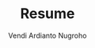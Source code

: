 ---
layout: cv
title: "Resume"
permalink: /cv/
author: "Vendi Ardianto Nugroho"
tagline: "Data & AI Engineer | Bringing Creativity to Research and Development"
email: "vendianugroho[at]gmail[dot]com"
linkedin: "vendianugroho"
github: "ardiantovn"


# Professional Experience
experience:
  - title: "Research Assistant"
    company: "Intelligent Signal Processing Lab, Sejong University"
    date: "Sep 2023 - Present"
    description:
      - "Developing a GPS-based beam prediction and tracking deep learning model
      for UAV mmWave communication"
    skills:
      - "Python"
      - "LaTex"

  - title: "Data Engineer"
    company: "Kompas Gramedia (An Indonesian News Media Company)"
    date: "July 2022 - June 2023"
    description:
      - "Created ETL process using Python, SQL, Apache Airflow, & Bigquery."
      - "Developed an article recommendation model and an article classifier model."
      - "Deployed machine learning models in Kubernetes."
      - "Conducting research on GPT, NER, and topic modelling."      
    skills:
      - "Python"
      - "Go Lang"
      - "SQL"
      - "Apache Airflow"
      - "Bigquery"
      - "Kubernetes"
      - "Docker"

  - title: "Data Analyst"
    company: "Big Data Analytics Laboratory, Politics and Government Department, FISIPOL, UGM"
    date: "Feb 2019 - June 2022"
    description:
      - "Conducted twitter & news data analysis with political science researchers."
      - "Storyboarded twitter and news data using of social network analysis, word cloud, and timeline chart using Gephi and Tableau."
      - "Developed twitter and news ETL using Airflow."
      - "Crafted twitter and news dashboard using Apache Superset."      
      - "Developed and delivered a learning material about composing twitter query for political science researchers."
      - "Implemented a gender prediction model based person name."
    skills:
      - "Python"
      - "Apache Airflow"
      - "Apache Superset"
      - "Gephi"
      - "Tableau"
      - "SQL"

  - title: "Student Intern"
    company: "PT. Pagilaran (An Indonesian Tea Company)"
    date: "Dec 2018 - Jan 2019"
    description:
      - "Measured and analyzed 2 main parameter of tea enzymatic oxidation room consisting of room temperature and room humidity."
    skills:
      - "Python"
  
  - title: "Assistant Instructor of Digital System Labwork"
    company: "Department of Nuclear Engineering and Engineering Physics, Universitas Gadjah Mada"
    date: "Sep 2018 - Nov 2018"
    description:
      - "Guided 1 students group each week to complete digital system lab work course during a semester."
    skills:
      - "Arduino"
      - "PSoC Creator IDE"

# Education
education:
  - degree: "Master of Science in Intelligent Mechatronics Engineering"
    institution: "Sejong University"
    date: "Sep 2023 - Present"
    details:
      - "Specialized in Deep Learning for Wireless Communication"

  - degree: "Bachelor of Science in Engineering Physics"
    institution: "Universitas Gadjah Mada"
    date: "Aug 2015 - Aug 2020"
    details:
      - "Specialized in Instumentation Engineering"

# Publications
publications:
  - title: "A Survey of Federated Learning for mmWave Massive MIMO"
    link: "https://ieeexplore.ieee.org/document/10521620"
    organization: "IEEE Internet of Things Journal"
    date: "May 2024"
  - title: "Analysis of Battery Management Algorithms on DC Microgrids"
    link: "https://jurnal.untan.ac.id/index.php/Elkha/article/view/42728"
    organization: "ELKHA"
    date: "April 2021"

# Certifications
certifications:
 - title: "5G for Everyone"
   link: "https://www.coursera.org/account/accomplishments/verify/87GJJPMP4FB5?utm_source=link&utm_medium=certificate&utm_content=cert_image&utm_campaign=sharing_cta&utm_product=course"
   organization: "Qualcomm Wireless Academy"
   date: "January 2024"
 - title: "Automotive Radar"
   link: "https://www.udemy.com/certificate/UC-6b0cecd5-c665-4d00-9884-cd974b60ab96/"
   organization: "Udemy"
   date: "January 2024"
 - title: "Apache Airflow | A Real-Time & Hands-On Course on Airflow"
   link: "https://www.udemy.com/certificate/UC-429244c7-76ee-43ca-ab07-ec38a8f53a69/"
   organization: "Udemy"
   date: "January 2021"
  
---